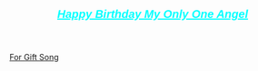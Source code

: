 
<html xmlns="http://www.w3.org/1999/xhtml">
<head>
	<header><h1 align="center"><u>Happy Birthday My Only One Angel</u></h1></header>
	<nav><a href="Htets.m4a">For Gift Song</a> </nav>
<script language="javascript">
alert("Welcome Lovely and cherished Htettt")
</script>

<meta http-equiv="Content-Type" content="text/html; charset=utf-8" />
<title>Happy Birthday</title>
<style>
h1{color:#0FF;font-family:"Arial Black", Gadget, sans-serif;font-style:italic;font-size:20px;}
body{background:url(../Users/zayar/OneDrive/Documents/Unnamed%20Site%202/happy-birthday-flowers-1536x1024.jpg); background-attachment:fixed; background-size:fixed;}
#g{color:#F0C; border:5px; border-style:outset; border-width:5px;}

</style>
	<style>
        /* Style for the slideshow container */
        .slideshow-container {
            max-width: 600px;
            position: relative;
            margin: left;
        }

        /* Style for each slide */+
		
        .mySlides {
            display: none;
            width: 80%;
        }

        /* Style for navigation dots */
        .dot {
            height: 15px;
            width: 15px;
            margin: 0 2px;
            background-color: #bbb;
            border-radius: 50%;
            display: inline-block;
            transition: background-color 0.6s ease;
        }

        .active {
            background-color: #717171;
        }
		/* Style for heart-shaped images */
        .heart-image {
            width: 100%;
            height: auto;
            clip-path: polygon(50% 0%, 100% 50%, 50% 100%, 0% 50%);
        }
    </style>
</head>

<body>
<div class="slideshow-container">

    <!-- Heart-shaped slides -->
    <div class="mySlides">
        <img class="heart-image" src="2023_10_31_19_25_IMG_0437.JPG" alt="Heart 1">
  </div>

    <div class="mySlides">
        <img class="heart-image" src="2023_10_31_19_25_IMG_0437.JPG" alt="Heart 2">
    </div>

    <div class="mySlides">
        <img class="heart-image" src="2023_11_26_20_58_IMG_0734.JPG" alt="Heart 3">
    </div>

    <!-- Navigation dots -->
    <div style="text-align:center">
        <span class="dot"></span>
        <span class="dot"></span>
        <span class="dot"></span>
    </div>

</div>

<script>
    // JavaScript for the slideshow functionality
    let slideIndex = 0;
    showSlides();

    function showSlides() {
        let i;
        const slides = document.getElementsByClassName("mySlides");
        const dots = document.getElementsByClassName("dot");

        for (i = 0; i < slides.length; i++) {
            slides[i].style.display = "none";
        }

        slideIndex++;

        if (slideIndex > slides.length) {
            slideIndex = 1;
        }

        for (i = 0; i < dots.length; i++) {
            dots[i].className = dots[i].className.replace(" active", "");
        }

        slides[slideIndex - 1].style.display = "block";
        dots[slideIndex - 1].className += " active";

        setTimeout(showSlides, 2000); // Change slide every 2 seconds
    }
</script>
</body>
</html>
